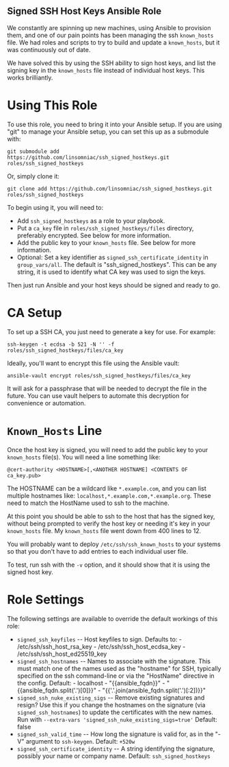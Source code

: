 Signed SSH Host Keys Ansible Role
---------------------------------

We constantly are spinning up new machines, using Ansible to provision them,
and one of our pain points has been managing the ssh `known_hosts` file.  We
had roles and scripts to try to build and update a `known_hosts`, but it was
continuously out of date.

We have solved this by using the SSH ability to sign host keys, and list the
signing key in the `known_hosts` file instead of individual host keys.  This
works brilliantly.

Using This Role
===============

To use this role, you need to bring it into your Ansible setup.  If you are
using "git" to manage your Ansible setup, you can set this up as a submodule
with:

    git submodule add https://github.com/linsomniac/ssh_signed_hostkeys.git roles/ssh_signed_hostkeys

Or, simply clone it:

    git clone add https://github.com/linsomniac/ssh_signed_hostkeys.git roles/ssh_signed_hostkeys

To begin using it, you will need to:

  - Add `ssh_signed_hostkeys` as a role to your playbook.
  - Put a `ca_key` file in `roles/ssh_signed_hostkeys/files` directory,
    preferably encrypted.  See below for more information.
  - Add the public key to your `known_hosts` file.  See below for more information.
  - Optional: Set a key identifier as `signed_ssh_certificate_identity` in
    `group_vars/all`.  The default is "ssh_signed_hostkeys".  This can be any
    string, it is used to identify what CA key was used to sign the keys.

Then just run Ansible and your host keys should be signed and ready to go.

CA Setup
========

To set up a SSH CA, you just need to generate a key for use.  For example:

    ssh-keygen -t ecdsa -b 521 -N '' -f roles/ssh_signed_hostkeys/files/ca_key

Ideally, you'll want to encrypt this file using the Ansible vault:

    ansible-vault encrypt roles/ssh_signed_hostkeys/files/ca_key

It will ask for a passphrase that will be needed to decrypt the file in the
future.  You can use vault helpers to automate this decryption for convenience
or automation.

`Known_Hosts` Line
==================

Once the host key is signed, you will need to add the public key to your
`known_hosts` file(s).  You will need a line something like:

    @cert-authority <HOSTNAME>[,<ANOTHER HOSTNAME] <CONTENTS OF ca_key.pub>

The HOSTNAME can be a wildcard like `*.example.com`, and you can list
multiple hostnames like: `localhost,*.example.com,*.example.org`.  These need
to match the HostName used to ssh to the machine.

At this point you should be able to ssh to the host that has the signed key,
without being prompted to verify the host key or needing it's key in your
`known_hosts` file.  My `known_hosts` file went down from 400 lines to 12.

You will probably want to deploy `/etc/ssh/ssh_known_hosts` to your systems so
that you don't have to add entries to each individual user file.

To test, run ssh with the `-v` option, and it should show that it is using
the signed host key.

Role Settings
=============

The following settings are available to override the default workings of this
role:


  - `signed_ssh_keyfiles` -- Host keyfiles to sign.  Defaults to:
        - /etc/ssh/ssh_host_rsa_key
        - /etc/ssh/ssh_host_ecdsa_key
        - /etc/ssh/ssh_host_ed25519_key
  - `signed_ssh_hostnames` -- Names to associate with the signature.  This
    must match one of the names used as the "hostname" for SSH, typically
    specified on the ssh command-line or via the "HostName" directive in the
    config.  Default:
        - localhost
        - "{{ansible_fqdn}}"
        - "{{ansible_fqdn.split('.')[0]}}"
        - "{{'.'.join(ansible_fqdn.split('.')[:2])}}"
  - `signed_ssh_nuke_existing_sigs` -- Remove existing signatures and resign?
    Use this if you change the hostnames on the signature (via
    `signed_ssh_hostnames`) to update the certificates with the new names.
    Run with `--extra-vars 'signed_ssh_nuke_existing_sigs=true'`
    Default: false
  - `signed_ssh_valid_time` -- How long the signature is valid for, as in the
    "-V" argument to `ssh-keygen`.  Default: `+520w`
  - `signed_ssh_certificate_identity` -- A string identifying the signature,
    possibly your name or  company name.  Default: `ssh_signed_hostkeys`
